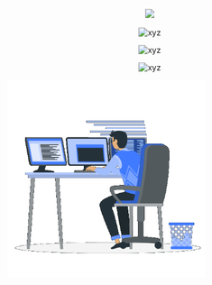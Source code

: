 <p align="center">
<a href="https://github.com/DenverCoder1/readme-typing-svg"><img src="https://readme-typing-svg.herokuapp.com?font=Time+New+Roman&color=cyan&size=25&center=true&vCenter=true&width=600&height=100&lines=Computational+Science+and+Engineering;Mathematical+Statistics;ML/DL+Software+Engineering"></a>
</p>


<p align="center"><img src="https://github-readme-stats.vercel.app/api?username=Tomas-Kozak&show_icons=true&theme=midnight-purple&count_private=true&include_all_commits=true&hide_title=true" alt="xyz" /></p>
<p align="center"><img src="https://github-readme-streak-stats.herokuapp.com/?user=Tomas-Kozak&theme=violet-punch" alt="xyz" /></p>
<p align="center"><img src="https://github-readme-stats.vercel.app/api/top-langs/?username=Tomas-Kozak&langs_count=10&layout=compact&theme=midnight-purple&custom_title=Top+Langs&card_width=450px" alt="xyz" /></p>

<div align="center" style="display: flex; justify-content: space-between; align: center;">
<picture> <img align="center" src="https://github.com/Tomas-Kozak/Tomas-Kozak/blob/main/gif.gif" width=350px></picture>
</div>
